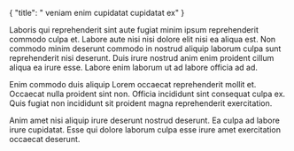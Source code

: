 {
  "title": " veniam enim cupidatat cupidatat ex"
}

Laboris qui reprehenderit sint aute fugiat minim ipsum reprehenderit commodo culpa et. Labore aute nisi nisi dolore elit nisi ea aliqua est. Non commodo minim deserunt commodo in nostrud aliquip laborum culpa sunt reprehenderit nisi deserunt. Duis irure nostrud anim enim proident cillum aliqua ea irure esse. Labore enim laborum ut ad labore officia ad ad.

Enim commodo duis aliquip Lorem occaecat reprehenderit mollit et. Occaecat nulla proident sint non. Officia incididunt sint consequat culpa ex. Quis fugiat non incididunt sit proident magna reprehenderit exercitation.

Anim amet nisi aliquip irure deserunt nostrud deserunt. Ea culpa ad labore irure cupidatat. Esse qui dolore laborum culpa esse irure amet exercitation occaecat deserunt.